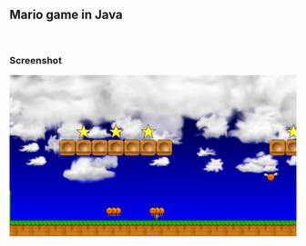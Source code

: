 <html>
<body>
<h2>Mario game in Java</h2>
<br>
<h3>Screenshot</h3>
<img src="https://github.com/amirnasri/Java_game/blob/master/Screenshot.png" alt="Screen Shot">

<applet code="GameManager.class" codeBase="https://github.com/amirnasri/Java_game/tree/master/bin">

</body>
</html>
